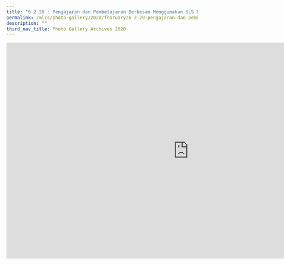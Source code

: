 ```yaml
---
title: "6 2 20 : Pengajaran dan Pembelajaran Berkesan Menggunakan SLS Pri"
permalink: /mlcs/photo-gallery/2020/february/6-2-20-pengajaran-dan-pembelajaran-berkesan-menggunakan-sls-pri/
description: ""
third_nav_title: Photo Gallery Archives 2020
---
```

<iframe allowfullscreen="true" height="569" width="960" frameborder="0" src="https://docs.google.com/presentation/d/e/2PACX-1vRc3oOXdtds99Jow5wKTacinFj_dLjofzGefaCFzMRjxjy3fdHi-83gL0_Q-Q-CkV5I54po1KyddsBX/embed?start=false&amp;loop=false&amp;delayms=3000"></iframe>